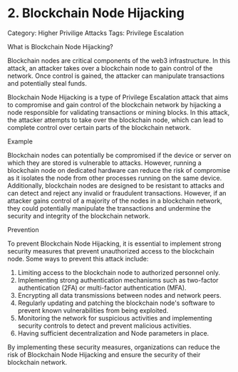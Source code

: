 # 2. Blockchain Node Hijacking

Category: Higher Privilige Attacks
Tags: Privilege Escalation

What is Blockchain Node Hijacking?

Blockchain nodes are critical components of the web3 infrastructure. In this attack, an attacker takes over a blockchain node to gain control of the network. Once control is gained, the attacker can manipulate transactions and potentially steal funds.

Blockchain Node Hijacking is a type of Privilege Escalation attack that aims to compromise and gain control of the blockchain network by hijacking a node responsible for validating transactions or mining blocks. In this attack, the attacker attempts to take over the blockchain node, which can lead to complete control over certain parts of the blockchain network.

Example

Blockchain nodes can potentially be compromised if the device or server on which they are stored is vulnerable to attacks. However, running a blockchain node on dedicated hardware can reduce the risk of compromise as it isolates the node from other processes running on the same device. Additionally, blockchain nodes are designed to be resistant to attacks and can detect and reject any invalid or fraudulent transactions. However, if an attacker gains control of a majority of the nodes in a blockchain network, they could potentially manipulate the transactions and undermine the security and integrity of the blockchain network.

Prevention

To prevent Blockchain Node Hijacking, it is essential to implement strong security measures that prevent unauthorized access to the blockchain node. Some ways to prevent this attack include:

1. Limiting access to the blockchain node to authorized personnel only.
2. Implementing strong authentication mechanisms such as two-factor authentication (2FA) or multi-factor authentication (MFA).
3. Encrypting all data transmissions between nodes and network peers.
4. Regularly updating and patching the blockchain node's software to prevent known vulnerabilities from being exploited.
5. Monitoring the network for suspicious activities and implementing security controls to detect and prevent malicious activities.
6. Having sufficient decentralization and Node parameters in place.

By implementing these security measures, organizations can reduce the risk of Blockchain Node Hijacking and ensure the security of their blockchain network.